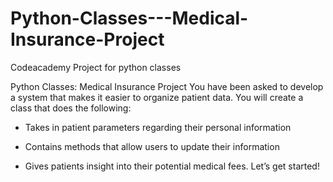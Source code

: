 # Python-Classes---Medical-Insurance-Project
Codeacademy Project for python classes

Python Classes: Medical Insurance Project 
You have been asked to develop a system that makes it easier to organize patient data. You will create a class that does the following:

  - Takes in patient parameters regarding their personal information
  
  - Contains methods that allow users to update their information
  
  - Gives patients insight into their potential medical fees. Let’s get started!
